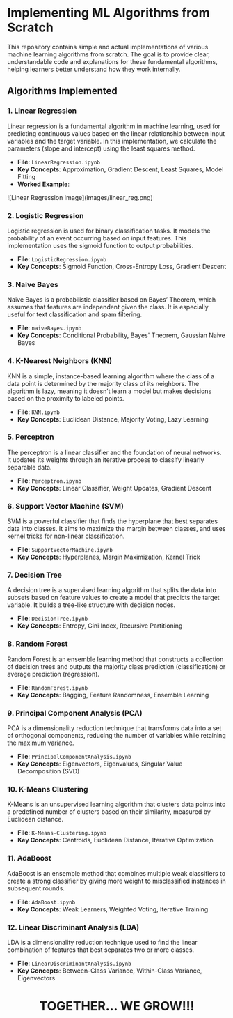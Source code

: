 # Implementing ML Algorithms from Scratch

This repository contains simple and actual implementations of various machine learning algorithms from scratch. The goal is to provide clear, understandable code and explanations for these fundamental algorithms, helping learners better understand how they work internally.

## Algorithms Implemented

### 1. **Linear Regression**
Linear regression is a fundamental algorithm in machine learning, used for predicting continuous values based on the linear relationship between input variables and the target variable. In this implementation, we calculate the parameters (slope and intercept) using the least squares method.

- **File**: `LinearRegression.ipynb`
- **Key Concepts**: Approximation, Gradient Descent, Least Squares, Model Fitting
- **Worked Example**:
<p align="denter">
  ![Linear Regression Image](images/linear_reg.png)
<p>

### 2. **Logistic Regression**
Logistic regression is used for binary classification tasks. It models the probability of an event occurring based on input features. This implementation uses the sigmoid function to output probabilities.

- **File**: `LogisticRegression.ipynb`
- **Key Concepts**: Sigmoid Function, Cross-Entropy Loss, Gradient Descent

### 3. **Naive Bayes**
Naive Bayes is a probabilistic classifier based on Bayes’ Theorem, which assumes that features are independent given the class. It is especially useful for text classification and spam filtering.

- **File**: `naiveBayes.ipynb`
- **Key Concepts**: Conditional Probability, Bayes' Theorem, Gaussian Naive Bayes

### 4. **K-Nearest Neighbors (KNN)**
KNN is a simple, instance-based learning algorithm where the class of a data point is determined by the majority class of its neighbors. The algorithm is lazy, meaning it doesn’t learn a model but makes decisions based on the proximity to labeled points.

- **File**: `KNN.ipynb`
- **Key Concepts**: Euclidean Distance, Majority Voting, Lazy Learning

### 5. **Perceptron**
The perceptron is a linear classifier and the foundation of neural networks. It updates its weights through an iterative process to classify linearly separable data.

- **File**: `Perceptron.ipynb`
- **Key Concepts**: Linear Classifier, Weight Updates, Gradient Descent

### 6. **Support Vector Machine (SVM)**
SVM is a powerful classifier that finds the hyperplane that best separates data into classes. It aims to maximize the margin between classes, and uses kernel tricks for non-linear classification.

- **File**: `SupportVectorMachine.ipynb`
- **Key Concepts**: Hyperplanes, Margin Maximization, Kernel Trick

### 7. **Decision Tree**
A decision tree is a supervised learning algorithm that splits the data into subsets based on feature values to create a model that predicts the target variable. It builds a tree-like structure with decision nodes.

- **File**: `DecisionTree.ipynb`
- **Key Concepts**: Entropy, Gini Index, Recursive Partitioning

### 8. **Random Forest**
Random Forest is an ensemble learning method that constructs a collection of decision trees and outputs the majority class prediction (classification) or average prediction (regression).

- **File**: `RandomForest.ipynb`
- **Key Concepts**: Bagging, Feature Randomness, Ensemble Learning

### 9. **Principal Component Analysis (PCA)**
PCA is a dimensionality reduction technique that transforms data into a set of orthogonal components, reducing the number of variables while retaining the maximum variance.

- **File**: `PrincipalComponentAnalysis.ipynb`
- **Key Concepts**: Eigenvectors, Eigenvalues, Singular Value Decomposition (SVD)

### 10. **K-Means Clustering**
K-Means is an unsupervised learning algorithm that clusters data points into a predefined number of clusters based on their similarity, measured by Euclidean distance.

- **File**: `K-Means-Clustering.ipynb`
- **Key Concepts**: Centroids, Euclidean Distance, Iterative Optimization

### 11. **AdaBoost**
AdaBoost is an ensemble method that combines multiple weak classifiers to create a strong classifier by giving more weight to misclassified instances in subsequent rounds.

- **File**: `AdaBoost.ipynb`
- **Key Concepts**: Weak Learners, Weighted Voting, Iterative Training

### 12. **Linear Discriminant Analysis (LDA)**
LDA is a dimensionality reduction technique used to find the linear combination of features that best separates two or more classes.

- **File**: `LinearDiscriminantAnalysis.ipynb`
- **Key Concepts**: Between-Class Variance, Within-Class Variance, Eigenvectors



<p align="center">
  <b align="center">
    <h1 align="center">TOGETHER... WE GROW!!!</h1>
  </b>
</p>





